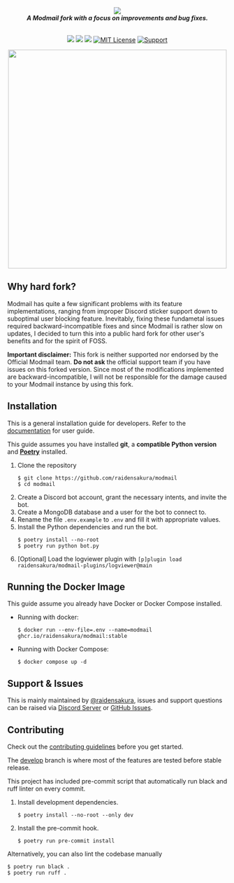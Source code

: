 <div align="center">
  <img src="https://modmail-docs.netlify.app/logo-long.png" align="center"><br>
  <strong><i>A Modmail fork with a focus on improvements and bug fixes.</i></strong><br><br>

  <a href="#"><img src="https://img.shields.io/badge/Version-4.2.0-7d5edd?style=shield&logo=https://modmail-docs.netlify.app/favicon.png"></a>
  <img src="https://img.shields.io/badge/3.8_--_3.11-red?logo=python&logoColor=white&label=Python&labelColor=%233772a2&color=%23ffdd54">
  <a href="https://github.com/ambv/black"><img src="https://img.shields.io/badge/Code%20Style-Black-black?style=shield"></a>
  <a href="https://github.com/modmail-dev/modmail/blob/master/LICENSE"><img src="https://img.shields.io/badge/License-AGPL--3.0-e74c3c.svg?style=shield" alt="MIT License"></a>
  <a href="https://discord.gg/cnUpwrnpYb"><img src="https://img.shields.io/discord/616969119685935162.svg?label=Discord&logo=Discord&colorB=7289da&style=shield" alt="Support"></a>

<img src='https://github.com/raidensakura/modmail/assets/38610216/106e8fa3-6f8e-4b00-9968-f5c2f3108da0' align='center' width=500>
</div>

## Why hard fork?

Modmail has quite a few significant problems with its feature implementations, ranging from improper Discord sticker support down to suboptimal user blocking feature. Inevitably, fixing these fundametal issues required backward-incompatible fixes and since Modmail is rather slow on updates, I decided to turn this into a public hard fork for other user's benefits and for the spirit of FOSS.

**Important disclaimer:** This fork is neither supported nor endorsed by the Official Modmail team. __Do not ask__ the official support team if you have issues on this forked version. Since most of the modifications implemented are backward-incompatible, I will not be responsible for the damage caused to your Modmail instance by using this fork.

## Installation

This is a general installation guide for developers. Refer to the [documentation](https://modmail-docs.netlify.app) for user guide.

This guide assumes you have installed **git**, a **compatible Python version** and [**Poetry**](https://python-poetry.org/) installed.

1. Clone the repository
    ```console
    $ git clone https://github.com/raidensakura/modmail
    $ cd modmail
    ```
2. Create a Discord bot account, grant the necessary intents, and invite the bot.
3. Create a MongoDB database and a user for the bot to connect to.
4. Rename the file `.env.example` to `.env` and fill it with appropriate values.
5. Install the Python dependencies and run the bot.
    ```console
    $ poetry install --no-root
    $ poetry run python bot.py
    ```
7. [Optional] Load the logviewer plugin with `[p]plugin load raidensakura/modmail-plugins/logviewer@main`

## Running the Docker Image

This guide assume you already have Docker or Docker Compose installed.

- Running with docker:
  ```console
  $ docker run --env-file=.env --name=modmail ghcr.io/raidensakura/modmail:stable
  ```
- Running with Docker Compose:
    ```console
    $ docker compose up -d
    ```

## Support & Issues

This is mainly maintained by [@raidensakura](https://github.com/raidensakura), issues and support questions can be raised via [Discord Server](https://dsc.gg/transience) or [GitHub Issues](https://github.com/raidensakura/modmail/issues/new/choose). 

## Contributing

Check out the [contributing guidelines](https://github.com/raidensakura/modmail/blob/stable/.github/CONTRIBUTING.md) before you get started.

The [develop](https://github.com/raidensakura/modmail/tree/develop) branch is where most of the features are tested before stable release.

This project has included pre-commit script that automatically run black and ruff linter on every commit.

1. Install development dependencies.
    ```console
    $ poetry install --no-root --only dev
    ```
2. Install the pre-commit hook.
    ```console
    $ poetry run pre-commit install
    ```
    
Alternatively, you can also lint the codebase manually

```console
$ poetry run black .
$ poetry run ruff .
```

